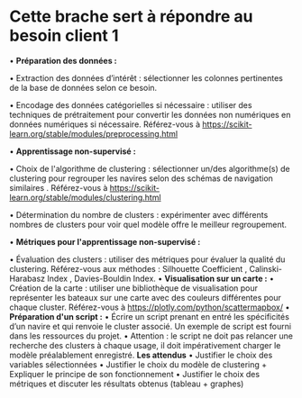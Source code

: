 # Cette brache sert à répondre au besoin client 1
• **Préparation des données :**

• Extraction des données d’intérêt : sélectionner les colonnes pertinentes de la base de données selon ce besoin.

• Encodage des données catégorielles si nécessaire : utiliser des techniques de prétraitement pour convertir les données non numériques en données
numériques si nécessaire. Référez-vous à https://scikit-learn.org/stable/modules/preprocessing.html

• **Apprentissage non-supervisé :**

• Choix de l'algorithme de clustering : sélectionner un/des algorithme(s) de clustering pour regrouper les navires selon des schémas de navigation
similaires . Référez-vous à https://scikit-learn.org/stable/modules/clustering.html

• Détermination du nombre de clusters : expérimenter avec différents nombres de clusters pour voir quel modèle offre le meilleur regroupement.

• **Métriques pour l'apprentissage non-supervisé :**

• Évaluation des clusters : utiliser des métriques pour évaluer la qualité du clustering. Référez-vous aux méthodes : Silhouette Coefficient , Calinski-Harabasz
Index , Davies-Bouldin Index.
• **Visualisation sur un carte :**
• Création de la carte : utiliser une bibliothèque de visualisation pour représenter les bateaux sur une carte avec des couleurs différentes pour chaque
cluster. Référez-vous à https://plotly.com/python/scattermapbox/
• **Préparation d'un script :**
• Écrire un script prenant en entré les spécificités d’un navire et qui renvoie le cluster associé. Un exemple de script est fourni dans les ressources du
projet.
• Attention : le script ne doit pas relancer une recherche des clusters à chaque usage, il doit impérativement charger le
modèle préalablement enregistré.
**Les attendus**
• Justifier le choix des variables sélectionnées
• Justifier le choix du modèle de clustering + Expliquer le principe de son fonctionnement
• Justifier le choix des métriques et discuter les résultats obtenus (tableau + graphes)
